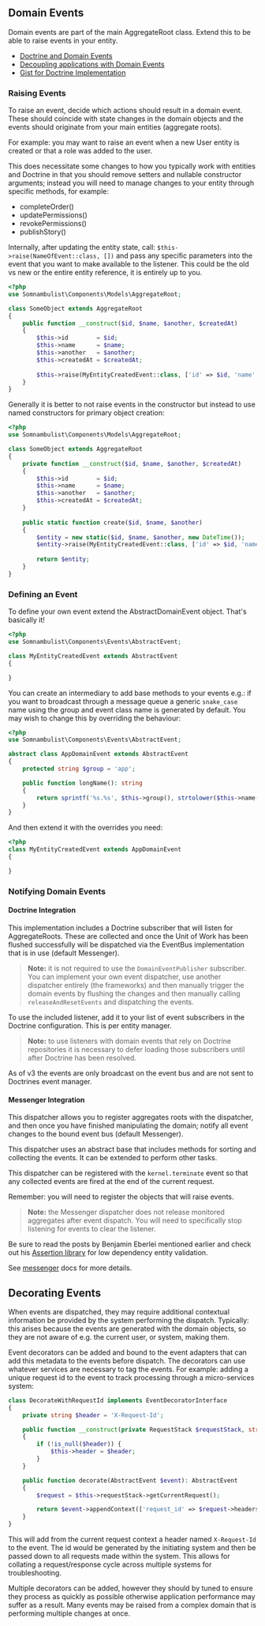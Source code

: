 ## Domain Events

Domain events are part of the main AggregateRoot class. Extend this to be able to
raise events in your entity.

 * [Doctrine and Domain Events](https://github.com/beberlei/whitewashing.de/blob/master/2013/07/24/doctrine_and_domainevents.rst)
 * [Decoupling applications with Domain Events](http://www.whitewashing.de/2012/08/25/decoupling_applications_with_domain_events.html)
 * [Gist for Doctrine Implementation](https://gist.github.com/beberlei/53cd6580d87b1f5cd9ca)

### Raising Events

To raise an event, decide which actions should result in a domain event. These should
coincide with state changes in the domain objects and the events should originate from
your main entities (aggregate roots).

For example: you may want to raise an event when a new User entity is created or that
a role was added to the user.

This does necessitate some changes to how you typically work with entities and Doctrine
in that you should remove setters and nullable constructor arguments; instead you will
need to manage changes to your entity through specific methods, for example:

 * completeOrder()
 * updatePermissions()
 * revokePermissions()
 * publishStory()

Internally, after updating the entity state, call: `$this->raise(NameOfEvent::class, [])`
and pass any specific parameters into the event that you want to make available to the
listener. This could be the old vs new or the entire entity reference, it is entirely
up to you.

```php
<?php
use Somnambulist\Components\Models\AggregateRoot;

class SomeObject extends AggregateRoot
{
    public function __construct($id, $name, $another, $createdAt)
    {
        $this->id        = $id;
        $this->name      = $name;
        $this->another   = $another;
        $this->createdAt = $createdAt;
        
        $this->raise(MyEntityCreatedEvent::class, ['id' => $id, 'name' => $name, 'another' => $another]);
    }
}
```

Generally it is better to not raise events in the constructor but instead to use named
constructors for primary object creation:

```php
<?php
use Somnambulist\Components\Models\AggregateRoot;

class SomeObject extends AggregateRoot
{
    private function __construct($id, $name, $another, $createdAt)
    {
        $this->id        = $id;
        $this->name      = $name;
        $this->another   = $another;
        $this->createdAt = $createdAt;
    }
    
    public static function create($id, $name, $another)
    {
        $entity = new static($id, $name, $another, new DateTime());
        $entity->raise(MyEntityCreatedEvent::class, ['id' => $id, 'name' => $name, 'another' => $another]);
        
        return $entity;
    }
}
```

### Defining an Event

To define your own event extend the AbstractDomainEvent object. That's basically it!

```php
<?php
use Somnambulist\Components\Events\AbstractEvent;

class MyEntityCreatedEvent extends AbstractEvent
{

}
```

You can create an intermediary to add base methods to your events e.g.: if you want
to broadcast through a message queue a generic `snake_case` name using the group and event
class name is generated by default. You may wish to change this by overriding the behaviour:

```php
<?php
use Somnambulist\Components\Events\AbstractEvent;

abstract class AppDomainEvent extends AbstractEvent
{
    protected string $group = 'app';

    public function longName(): string
    {
        return sprintf('%s.%s', $this->group(), strtolower($this->name()));
    }
}
```

And then extend it with the overrides you need:

```php
<?php
class MyEntityCreatedEvent extends AppDomainEvent
{

}
```

### Notifying Domain Events

#### Doctrine Integration

This implementation includes a Doctrine subscriber that will listen for AggregateRoots.
These are collected and once the Unit of Work has been flushed successfully will be
dispatched via the EventBus implementation that is in use (default Messenger).
 
> __Note:__ it is not required to use the `DomainEventPublisher` subscriber. You can
> implement your own event dispatcher, use another dispatcher entirely (the frameworks)
> and then manually trigger the domain events by flushing the changes and then manually
> calling `releaseAndResetEvents` and dispatching the events.

To use the included listener, add it to your list of event subscribers in the Doctrine
configuration. This is per entity manager.

> __Note:__ to use listeners with domain events that rely on Doctrine repositories
> it is necessary to defer loading those subscribers until after Doctrine has been
> resolved.

As of v3 the events are only broadcast on the event bus and are not sent to Doctrines
event manager.

#### Messenger Integration

This dispatcher allows you to register aggregates roots with the dispatcher, and then 
once you have finished manipulating the domain; notify all event changes to the bound
event bus (default Messenger).

This dispatcher uses an abstract base that includes methods for sorting and collecting
the events. It can be extended to perform other tasks.

This dispatcher can be registered with the `kernel.terminate` event so that any collected
events are fired at the end of the current request.

Remember: you will need to register the objects that will raise events.

> __Note:__ the Messenger dispatcher does not release monitored aggregates after event
> dispatch. You will need to specifically stop listening for events to clear the listener.

Be sure to read the posts by Benjamin Eberlei mentioned earlier and check out his
[Assertion library](https://github.com/beberlei/assert) for low dependency entity
validation.

See [messenger](messenger.md) docs for more details.

## Decorating Events

When events are dispatched, they may require additional contextual information be provided
by the system performing the dispatch. Typically: this arises because the events are generated
with the domain objects, so they are not aware of e.g. the current user, or system, making
them.

Event decorators can be added and bound to the event adapters that can add this metadata to the
events before dispatch. The decorators can use whatever services are necessary to tag the events.
For example: adding a unique request id to the event to track processing through a micro-services
system:

```php
class DecorateWithRequestId implements EventDecoratorInterface
{
    private string $header = 'X-Request-Id';

    public function __construct(private RequestStack $requestStack, string $header = null)
    {
        if (!is_null($header)) {
            $this->header = $header;
        }
    }

    public function decorate(AbstractEvent $event): AbstractEvent
    {
        $request = $this->requestStack->getCurrentRequest();

        return $event->appendContext(['request_id' => $request->headers->get($this->header)]);
    }
}
```

This will add from the current request context a header named `X-Request-Id` to the event. The id
would be generated by the initiating system and then be passed down to all requests made within
the system. This allows for collating a request/response cycle across multiple systems for troubleshooting.

Multiple decorators can be added, however they should by tuned to ensure they process as quickly as possible
otherwise application performance may suffer as a result. Many events may be raised from a complex domain
that is performing multiple changes at once.

